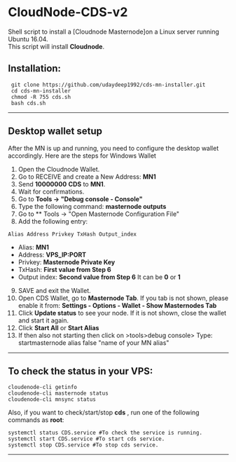 # CloudNode-CDS-v2
Shell script to install a [Cloudnode Masternode]on a Linux server running Ubuntu 16.04.  
This script will install **Cloudnode**.

## Installation:
```
 git clone https://github.com/udaydeep1992/cds-mn-installer.git
 cd cds-mn-installer
 chmod -R 755 cds.sh
 bash cds.sh
```
***

## Desktop wallet setup

After the MN is up and running, you need to configure the desktop wallet accordingly. Here are the steps for Windows Wallet
1. Open the Cloudnode Wallet.
2. Go to RECEIVE and create a New Address: **MN1**
3. Send **10000000** **CDS** to **MN1**.
4. Wait for confirmations.
5. Go to **Tools -> "Debug console - Console"**
6. Type the following command: **masternode outputs**
7. Go to  ** Tools -> "Open Masternode Configuration File"
8. Add the following entry:
```
Alias Address Privkey TxHash Output_index
```
* Alias: **MN1**
* Address: **VPS_IP:PORT**
* Privkey: **Masternode Private Key**
* TxHash: **First value from Step 6** 
* Output index:  **Second value from Step 6** It can be **0** or **1**
9. SAVE and exit the Wallet.
10. Open CDS Wallet, go to **Masternode Tab**. If you tab is not shown, please enable it from: **Settings - Options - Wallet - Show Masternodes Tab**
11. Click **Update status** to see your node. If it is not shown, close the wallet and start it again.
10. Click **Start All** or **Start Alias**
11. If then also not starting then click on >tools>debug console> Type: startmasternode alias false "name of your MN alias"

***

## To check the status in your VPS:
```
cloudenode-cli getinfo
cloudenode-cli masternode status
cloudenode-cli mnsync status
```
Also, if you want to check/start/stop **cds** , run one of the following commands as **root**:
```
systemctl status CDS.service #To check the service is running.
systemctl start CDS.service #To start cds service.
systemctl stop CDS.service #To stop cds service.

```
***

